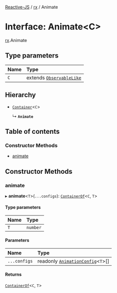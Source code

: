 [Reactive-JS](../README.md) / [rx](../modules/rx.md) / Animate

# Interface: Animate<C\>

[rx](../modules/rx.md).Animate

## Type parameters

| Name | Type |
| :------ | :------ |
| `C` | extends [`ObservableLike`](rx.ObservableLike.md) |

## Hierarchy

- [`Container`](containers.Container.md)<`C`\>

  ↳ **`Animate`**

## Table of contents

### Constructor Methods

- [animate](rx.Animate.md#animate)

## Constructor Methods

### animate

▸ **animate**<`T`\>(`...configs`): [`ContainerOf`](../modules/containers.md#containerof)<`C`, `T`\>

#### Type parameters

| Name | Type |
| :------ | :------ |
| `T` | `number` |

#### Parameters

| Name | Type |
| :------ | :------ |
| `...configs` | readonly [`AnimationConfig`](../modules/rx.md#animationconfig)<`T`\>[] |

#### Returns

[`ContainerOf`](../modules/containers.md#containerof)<`C`, `T`\>
